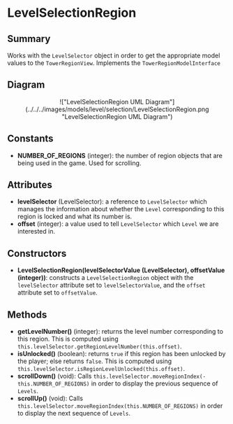 # LevelSelectionRegion

## Summary
Works with the `LevelSelector` object in order to get the appropriate model values to the `TowerRegionView`. Implements the `TowerRegionModelInterface`

## Diagram
<center>
!["LevelSelectionRegion UML Diagram"](../../../images/models/level/selection/LevelSelectionRegion.png "LevelSelectionRegion UML Diagram")
</center>

## Constants
* **NUMBER_OF_REGIONS** (integer): the number of region objects that are being used in the game. Used for scrolling.

## Attributes
* **levelSelector** (LevelSelector): a reference to `LevelSelector` which manages the information about whether the `Level` corresponding to this region is locked and what its number is.
* **offset** (integer): a value used to tell `LevelSelector` which `Level` we are interested in.

## Constructors
* **LevelSelectionRegion(levelSelectorValue (LevelSelector), offsetValue (integer))**: constructs a `LevelSelectionRegion` object with the `levelSelector` attribute set to `levelSelectorValue`, and the `offset` attribute set to `offsetValue`.

## Methods
* **getLevelNumber()** (integer): returns the level number corresponding to this region. This is computed using `this.levelSelector.getRegionLevelNumber(this.offset)`.
* **isUnlocked()** (boolean): returns `true` if this region has been unlocked by the player; else returns `false`. This is computed using `this.levelSelector.isRegionLevelUnlocked(this.offset)`.
* **scrollDown()** (void): Calls `this.levelSelector.moveRegionIndex(-this.NUMBER_OF_REGIONS)` in order to display the previous sequence of `Levels`.
* **scrollUp()** (void): Calls `this.levelSelector.moveRegionIndex(this.NUMBER_OF_REGIONS)` in order to display the next sequence of `Levels`.

